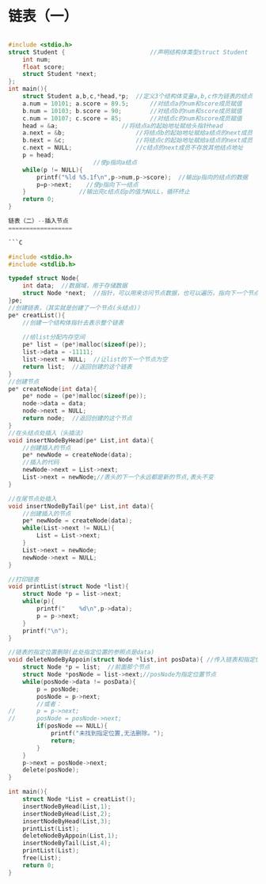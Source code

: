 链表（一）
========

```C

#include <stdio.h>
struct Student {						//声明结构体类型struct Student
	int num;
	float score;
	struct Student *next;
};
int main(){	
	struct Student a,b,c,*head,*p;	//定义3个结构体变量a,b,c作为链表的结点
	a.num = 10101; a.score = 89.5;		//对结点a的num和score成员赋值
	b.num = 10103; b.score = 90;		//对结点b的num和score成员赋值
	c.num = 10107; c.score = 85;		//对结点c的num和score成员赋值
	head = &a;					//将结点a的起始地址赋给头指针head
	a.next = &b;					//将结点b的起始地址赋给a结点的next成员
	b.next = &c;					//将结点c的起始地址赋给a结点的next成员
	c.next = NULL;					//c结点的next成员不存放其他结点地址
	p = head;	
						//使p指向a结点
	while(p != NULL){
		printf("%ld %5.1f\n",p->num,p->score);	//输出p指向的结点的数据
		p=p->next;    //使p指向下一结点
	} 				//输出完c结点后p的值为NULL，循环终止
	return 0;
}

链表（二）--插入节点
==================

```C

#include <stdio.h>
#include <stdlib.h>

typedef struct Node{
	int data;  //数据域，用于存储数据 
	struct Node *next;  //指针，可以用来访问节点数据，也可以遍历，指向下一个节点 
}pe;
//创建链表，（其实就是创建了一个节点(头结点)） 
pe* creatList(){
	//创建一个结构体指针去表示整个链表
	
	//给list分配内存空间 
	pe* list = (pe*)malloc(sizeof(pe));
	list->data = -11111;
	list->next = NULL;  //让list的下一个节点为空 
	return list;  //返回创建的这个链表 
}
//创建节点 
pe* createNode(int data){
	pe* node = (pe*)malloc(sizeof(pe));
	node->data = data;
	node->next = NULL;
	return node;  //返回创建的这个节点 
}
//在头结点处插入（头插法） 
void insertNodeByHead(pe* List,int data){
	//创建插入的节点 
	pe* newNode = createNode(data);
	//插入的代码 
	newNode->next = List->next;
	List->next = newNode;//表头的下一个永远都是新的节点,表头不变 
}

//在尾节点处插入
void insertNodeByTail(pe* List,int data){
	//创建插入的节点 
	pe* newNode = createNode(data);
	while(List->next != NULL){
		List = List->next;
	}
	List->next = newNode;
	newNode->next = NULL;
} 

//打印链表 
void printList(struct Node *list){
	struct Node *p = list->next;
	while(p){
		printf("	%d\n",p->data);
		p = p->next;
	}
	printf("\n");
}

//链表的指定位置删除(此处指定位置的参照点是data)
void deleteNodeByAppoin(struct Node *list,int posData){ //传入链表和指定位置的数据posData 
	struct Node *p = list;  //前面那个节点 
	struct Node *posNode = list->next;//posNode为指定位置节点 
	while(posNode->data != posData){
		p = posNode;
		posNode = p->next;
		//或者：
//		p = p->next;
//		posNode = posNode->next;
		if(posNode == NULL){
			printf("未找到指定位置,无法删除。"); 
			return; 
		} 
	}
	p->next = posNode->next;
	delete(posNode);
} 

int main(){
	struct Node *List = creatList();
	insertNodeByHead(List,1);
	insertNodeByHead(List,2);
	insertNodeByHead(List,3);
	printList(List);
	deleteNodeByAppoin(List,1);
	insertNodeByTail(List,4);
	printList(List);
	free(List); 
	return 0;
}

